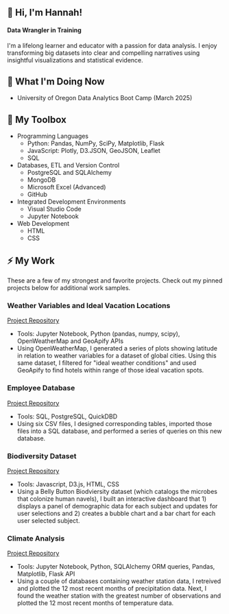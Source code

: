 ## 👋 Hi, I'm Hannah! 

#### Data Wrangler in Training 
I'm a lifelong learner and educator with a passion for data analysis. I enjoy transforming big datasets into clear and compelling narratives using insightful visualizations and statistical evidence. 

## 🌱 What I'm Doing Now
- University of Oregon Data Analytics Boot Camp (March 2025)
  
## 🧰 My Toolbox
- Programming Languages
  - Python: Pandas, NumPy, SciPy, Matplotlib, Flask
  - JavaScript: Plotly, D3.JSON, GeoJSON, Leaflet
  - SQL
- Databases, ETL and Version Control
  - PostgreSQL and SQLAlchemy
  - MongoDB
  - Microsoft Excel (Advanced)
  - GitHub
- Integrated Development Environments
  - Visual Studio Code
  - Jupyter Notebook
- Web Development
  - HTML
  - CSS
 
## ⚡ My Work
These are a few of my strongest and favorite projects. Check out my pinned projects below for additional work samples. 

### Weather Variables and Ideal Vacation Locations
[Project Repository](https://github.com/hmk81996/python-api-challenge/tree/main)
- Tools: Jupyter Notebook, Python (pandas, numpy, scipy), OpenWeatherMap and GeoApify APIs
- Using OpenWeatherMap, I generated a series of plots showing latitude in relation to weather variables for a dataset of global cities. Using this same dataset, I filtered for "ideal weather conditions" and used GeoApify to find hotels within range of those ideal vacation spots.

### Employee Database
[Project Repository](https://github.com/hmk81996/sql-challenge)
- Tools: SQL, PostgreSQL, QuickDBD
- Using six CSV files, I designed corresponding tables, imported those files into a SQL database, and performed a series of queries on this new database.

### Biodiversity Dataset
[Project Repository](https://github.com/hmk81996/javascript-visualization-challenge)
- Tools: Javascript, D3.js, HTML, CSS
- Using a Belly Button Biodviersity dataset (which catalogs the microbes that colonize human navels), I built an interactive dashboard that 1) displays a panel of demographic data for each subject  and updates for user selections and 2) creates a bubble chart and a bar chart for each user selected subject.

### Climate Analysis
[Project Repository](https://github.com/hmk81996/sqlalchemy-challenge/tree/main)
- Tools: Jupyter Notebook, Python, SQLAlchemy ORM queries, Pandas, Matplotlib, Flask API
- Using a couple of databases containing weather station data, I retreived and plotted the 12 most recent months of precipitation data. Next, I found the weather station with the greatest number of observations and plotted the 12 most recent months of temperature data.


<!--
**hmk81996/hmk81996** is a ✨ _special_ ✨ repository because its `README.md` (this file) appears on your GitHub profile.

Here are some ideas to get you started:

- 🔭 I’m currently working on ...
- 🌱 I’m currently learning ...
- 👯 I’m looking to collaborate on ...
- 🤔 I’m looking for help with ...
- 💬 Ask me about ...
- 📫 How to reach me: ...
- 😄 Pronouns: ...
- ⚡ Fun fact: ...


## 📫 How to reach me:
📧 Email: hmk81996@gmail.com
💼 LinkedIn:
-->
